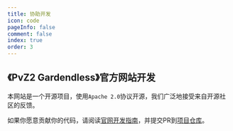 ```yaml
---
title: 协助开发
icon: code
pageInfo: false
comment: false
index: true
order: 3
---
```


## 《PvZ2 Gardendless》官方网站开发
本网站是一个开源项目，使用`Apache 2.0`协议开源，我们广泛地接受来自开源社区的反馈。

如果你愿意贡献你的代码，请阅读[官网开发指南](/guide/webGuide.md)，并提交PR到[项目仓库](https://github.com/Gzh0821/pvzg_site)。
